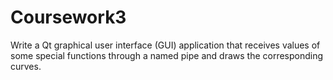 # Coursework3
Write a Qt graphical user interface (GUI) application that receives values of some special
functions through a named pipe and draws the corresponding curves.